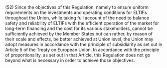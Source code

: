 (52) Since the objectives of this Regulation, namely to ensure uniform requirements on the investments and operating conditions for ELTIFs throughout the Union, while taking full account of the need to balance safety and reliability of ELTIFs with the efficient operation of the market for long-term financing and the cost for its various stakeholders, cannot be sufficiently achieved by the Member States but can rather, by reason of their scale and effects, be better achieved at Union level, the Union may adopt measures in accordance with the principle of subsidiarity as set out in Article 5 of the Treaty on European Union. In accordance with the principle of proportionality, as set out in that Article, this Regulation does not go beyond what is necessary in order to achieve those objectives.